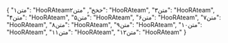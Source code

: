{
  "متن۱": "HooRAteamخخخ",
  "متن۲": "HooRAteam",
  "متن۳": "HooRAteam",
  "متن۴": "HooRAteam",
  "متن۵": "HooRAteam",
  "متن۶": "HooRAteam",
  "متن۷": "HooRAteam",
  "متن۸": "HooRAteam",
  "متن۹": "HooRAteam",
  "متن۱۰": "HooRAteam",
  "متن۱۱": "HooRAteam",
  "متن۱۲": "HooRAteam"
}
